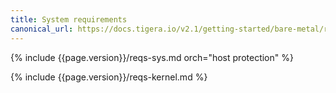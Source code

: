 ```yaml
---
title: System requirements
canonical_url: https://docs.tigera.io/v2.1/getting-started/bare-metal/requirements
---
```


{% include {{page.version}}/reqs-sys.md orch="host protection" %}

{% include {{page.version}}/reqs-kernel.md %}
